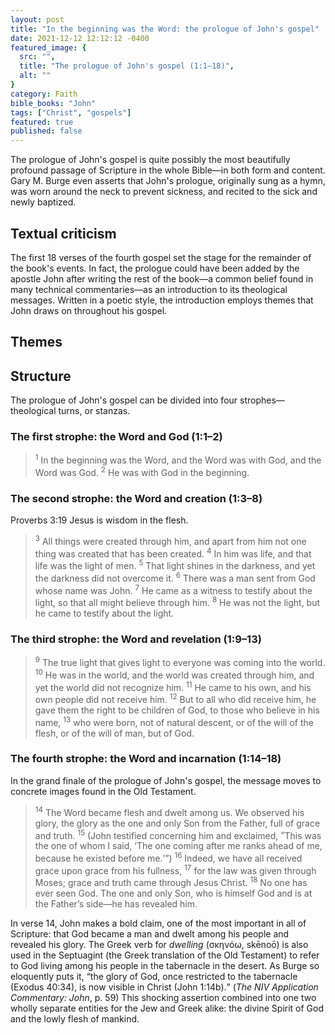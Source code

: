 ```yaml
---
layout: post
title: "In the beginning was the Word: the prologue of John's gospel"
date: 2021-12-12 12:12:12 -0400
featured_image: {
  src: "",
  title: "The prologue of John's gospel (1:1–18)",
  alt: ""
}
category: Faith
bible_books: "John"
tags: ["Christ", "gospels"]
featured: true
published: false
---
```


The prologue of John's gospel is quite possibly the most beautifully profound passage of Scripture in the whole Bible&mdash;in both form and content. Gary M. Burge even asserts that John's prologue, originally sung as a hymn, was worn around the neck to prevent sickness, and recited to the sick and newly baptized.

## Textual criticism

The first 18 verses of the fourth gospel set the stage for the remainder of the book's events. In fact, the prologue could have been added by the apostle John after writing the rest of the book&mdash;a common belief found in many technical commentaries&mdash;as an introduction to its theological messages. Written in a poetic style, the introduction employs themes that John draws on throughout his gospel.

## Themes

## Structure

The prologue of John's gospel can be divided into four strophes&mdash;theological turns, or stanzas.

### The first strophe: the Word and God (1:1&ndash;2)

> <sup>1</sup> In the beginning was the Word, and the Word was with God, and the Word was God. <sup>2</sup> He was with God in the beginning.

### The second strophe: the Word and creation (1:3&ndash;8)

Proverbs 3:19 Jesus is wisdom in the flesh.

> <sup>3</sup> All things were created through him, and apart from him not one thing was created that has been created. <sup>4</sup> In him was life, and that life was the light of men. <sup>5</sup> That light shines in the darkness, and yet the darkness did not overcome it. <sup>6</sup> There was a man sent from God whose name was John. <sup>7</sup> He came as a witness to testify about the light, so that all might believe through him. <sup>8</sup> He was not the light, but he came to testify about the light.

### The third strophe: the Word and revelation (1:9&ndash;13)

> <sup>9</sup> The true light that gives light to everyone was coming into the world. <sup>10</sup> He was in the world, and the world was created through him, and yet the world did not recognize him. <sup>11</sup> He came to his own, and his own people did not receive him. <sup>12</sup> But to all who did receive him, he gave them the right to be children of God, to those who believe in his name, <sup>13</sup> who were born, not of natural descent, or of the will of the flesh, or of the will of man, but of God.

### The fourth strophe: the Word and incarnation (1:14&ndash;18)

In the grand finale of the prologue of John's gospel, the message moves to concrete images found in the Old Testament.

> <sup>14</sup> The Word became flesh and dwelt among us. We observed his glory, the glory as the one and only Son from the Father, full of grace and truth. <sup>15</sup> (John testified concerning him and exclaimed, <q>This was the one of whom I said, <q>The one coming after me ranks ahead of me, because he existed before me.</q></q>) <sup>16</sup> Indeed, we have all received grace upon grace from his fullness, <sup>17</sup> for the law was given through Moses; grace and truth came through Jesus Christ. <sup>18</sup> No one has ever seen God. The one and only Son, who is himself God and is at the Father’s side&mdash;he has revealed him.

In verse 14, John makes a bold claim, one of the most important in all of Scripture: that God became a man and dwelt among his people and revealed his glory. The Greek verb for *dwelling* (σκηνόω, skēnoō) is also used in the Septuagint (the Greek translation of the Old Testament) to refer to God living among his people in the tabernacle in the desert. As Burge so eloquently puts it, <q cite="The NIV Application Commentary: John">the glory of God, once restricted to the tabernacle (Exodus 40:34), is now visible in Christ (John 1:14b).</q> (*The NIV Application Commentary: John*, p. 59) This shocking assertion combined into one two wholly separate entities for the Jew and Greek alike: the divine Spirit of God and the lowly flesh of mankind.